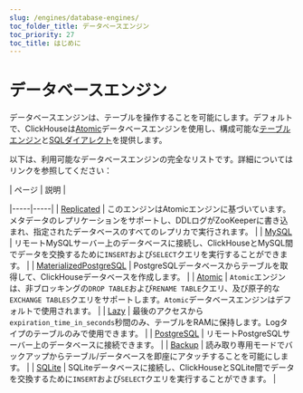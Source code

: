 ```yaml
---
slug: /engines/database-engines/
toc_folder_title: データベースエンジン
toc_priority: 27
toc_title: はじめに
---
```


# データベースエンジン

データベースエンジンは、テーブルを操作することを可能にします。デフォルトで、ClickHouseは[Atomic](../../engines/database-engines/atomic.md)データベースエンジンを使用し、構成可能な[テーブルエンジン](../../engines/table-engines/index.md)と[SQLダイアレクト](../../sql-reference/syntax.md)を提供します。

以下は、利用可能なデータベースエンジンの完全なリストです。詳細についてはリンクを参照してください：

<!-- このページの目次テーブルは自動的に生成されます。
https://github.com/ClickHouse/clickhouse-docs/blob/main/scripts/autogenerate-table-of-contents.sh
YAMLのフロントマターのフィールドから：slug, description, title.

エラーを見つけた場合は、ページ自体のYMLフロントマターを編集してください。
-->| ページ | 説明 |
|-----|-----|
| [Replicated](/engines/database-engines/replicated) | このエンジンはAtomicエンジンに基づいています。メタデータのレプリケーションをサポートし、DDLログがZooKeeperに書き込まれ、指定されたデータベースのすべてのレプリカで実行されます。 |
| [MySQL](/engines/database-engines/mysql) | リモートMySQLサーバー上のデータベースに接続し、ClickHouseとMySQL間でデータを交換するために`INSERT`および`SELECT`クエリを実行することができます。 |
| [MaterializedPostgreSQL](/engines/database-engines/materialized-postgresql) | PostgreSQLデータベースからテーブルを取得して、ClickHouseデータベースを作成します。 |
| [Atomic](/engines/database-engines/atomic) | `Atomic`エンジンは、非ブロッキングの`DROP TABLE`および`RENAME TABLE`クエリ、及び原子的な`EXCHANGE TABLES`クエリをサポートします。`Atomic`データベースエンジンはデフォルトで使用されます。 |
| [Lazy](/engines/database-engines/lazy) | 最後のアクセスから`expiration_time_in_seconds`秒間のみ、テーブルをRAMに保持します。Logタイプのテーブルのみで使用できます。 |
| [PostgreSQL](/engines/database-engines/postgresql) | リモートPostgreSQLサーバー上のデータベースに接続できます。 |
| [Backup](/engines/database-engines/backup) | 読み取り専用モードでバックアップからテーブル/データベースを即座にアタッチすることを可能にします。 |
| [SQLite](/engines/database-engines/sqlite) | SQLiteデータベースに接続し、ClickHouseとSQLite間でデータを交換するために`INSERT`および`SELECT`クエリを実行することができます。 |
